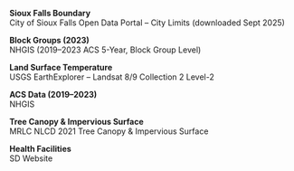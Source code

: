 
**Sioux Falls Boundary**  
City of Sioux Falls Open Data Portal – City Limits (downloaded Sept 2025)

**Block Groups (2023)**  
NHGIS (2019–2023 ACS 5-Year, Block Group Level)

**Land Surface Temperature**  
USGS EarthExplorer – Landsat 8/9 Collection 2 Level-2

**ACS Data (2019–2023)**  
NHGIS

**Tree Canopy & Impervious Surface**  
MRLC NLCD 2021 Tree Canopy & Impervious Surface

**Health Facilities**  
SD Website
